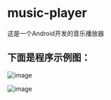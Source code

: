 # music-player
这是一个Android开发的音乐播放器
## 下面是程序示例图：

![image](https://github.com/sgynb111/music-player/assets/92137638/584a7fc3-f732-4a55-ba80-052c6114b9e6)

![image](https://github.com/sgynb111/music-player/assets/92137638/aa9d53cf-c1fa-4367-ba1c-05b9e1b80c04)
